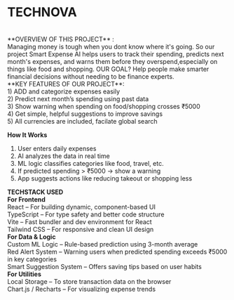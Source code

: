 # TECHNOVA
<br>
**OVERVIEW OF THIS PROJECT** : <br>
Managing money is tough when you dont know where it's going. So our project Smart Expense AI helps users to track their spending, predicts next month's expenses, and warns them before they overspend,especially on things like food and shopping.
OUR GOAL? Help people make smarter financial decisions without needing to be finance experts. 
<br>
**KEY FEATURES OF OUR PROJECT**: <br>
1) ADD and categorize expenses easily <br>
2) Predict next month’s spending using past data<br>
3) Show warning when spending on food/shopping crosses ₹5000<br>
4) Get simple, helpful suggestions to improve savings<br>
5) All currencies are included, facilate global search 

**How It Works** <br>
1. User enters daily expenses  <br>
2. AI analyzes the data in real time  <br>
3. ML logic classifies categories like food, travel, etc.  <br>
4. If predicted spending > ₹5000 → show a  warning  <br>
5. App suggests actions like reducing takeout or shopping less <br>

**TECHSTACK USED** <br>
 **For Frontend**<br>
React – For building dynamic, component-based UI<br>
TypeScript – For type safety and better code structure<br>
Vite – Fast bundler and dev environment for React<br>
Tailwind CSS – For responsive and clean UI design<br>
 **For Data & Logic** <br>
Custom ML Logic – Rule-based prediction using 3-month average<br>
Red Alert System – Warning users when predicted spending exceeds ₹5000 in key categories <br>
Smart Suggestion System – Offers saving tips based on user habits<br>
**For Utilities**<br>
Local Storage – To store transaction data on the browser<br>
Chart.js / Recharts  – For visualizing expense trends <br>

